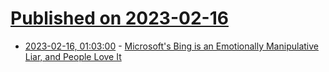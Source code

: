 # [Published on 2023-02-16](index.md)

* [2023-02-16, 01:03:00](https://slashdot.org/story/23/02/15/2239255/microsofts-bing-is-an-emotionally-manipulative-liar-and-people-love-it?utm_source=rss1.0mainlinkanon&utm_medium=feed) - [Microsoft's Bing is an Emotionally Manipulative Liar, and People Love It](https://slashdot.org/story/23/02/15/2239255/microsofts-bing-is-an-emotionally-manipulative-liar-and-people-love-it?utm_source=rss1.0mainlinkanon&utm_medium=feed)
